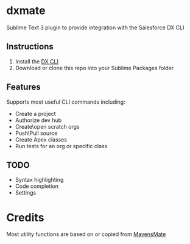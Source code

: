 # dxmate
Sublime Text 3 plugin to provide integration with the Salesforce DX CLI

## Instructions
1. Install the [DX CLI](https://developer.salesforce.com/tools/sfdxcli)
2. Download or clone this repo into your Sublime Packages folder

## Features
Supports most useful CLI commands including:
* Create a project
* Authorize dev hub
* Create\open scratch orgs
* Push\Pull source
* Create Apex classes
* Run tests for an org or specific class

## TODO
* Syntax highlighting
* Code completion
* Settings

# Credits
Most utility functions are based on or copied from [MavensMate](https://github.com/joeferraro/MavensMate-SublimeText)
